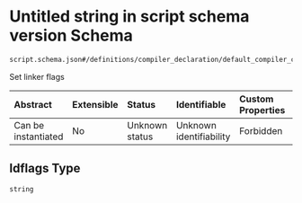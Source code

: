 # Untitled string in script schema version Schema

```txt
script.schema.json#/definitions/compiler_declaration/default_compiler_config/properties/ldflags
```

Set linker flags

| Abstract            | Extensible | Status         | Identifiable            | Custom Properties | Additional Properties | Access Restrictions | Defined In                                                               |
| :------------------ | :--------- | :------------- | :---------------------- | :---------------- | :-------------------- | :------------------ | :----------------------------------------------------------------------- |
| Can be instantiated | No         | Unknown status | Unknown identifiability | Forbidden         | Allowed               | none                | [script.schema.json\*](../out/script.schema.json "open original schema") |

## ldflags Type

`string`
